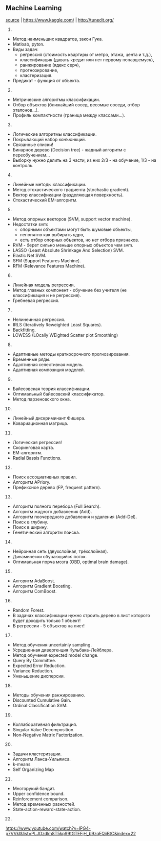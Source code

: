 Machine Learning
-

[source](http://habrahabr.ru/company/yandex/blog/208034/)
|
https://www.kaggle.com/
|
http://tunedit.org/

1.

* Метод наименьших квадратов, закон Гука.
* Matloab, pyton.
* Виды задач:
    * регрессия (стоимость квартиры от метро, этажа, цента и т.д.),
    * классификация (давать кредит или нет первому попавшемуся),
    * ранжирование (ядекс серч),
    * прогнозирование,
    * кластеризация.
* Предикат - функция от объекта.

2.

* Метрические алгоритмы классификации.
* Отбор объектов (ближайший сосед, весомые соседи, отбор эталонов...).
* Профиль компактности (граница между классами...).

3.

* Логические алгоритмы классификации.
* Покрывающий набор конъюнкций.
* Связанные списки!
* Бинарное дерево (Decision tree) - жадный алгоритм с переобучением...
* Выборку нужно делить на 3 части, из них 2/3 - на обучение, 1/3 - на контроль.

4.

* Линейные методы классификации.
* Метод стохастического градиента (stochastic gradient).
* Вектор классификации (разделяющая поверхность).
* Стохастический EM-алгоритм.

5.

* Метод опорных векторов (SVM, support vector machine).
* Недостатки svm:
    * опорными объектами могут быть шумовые объекты,
    * непонятно как выбирать ядро,
    * есть отбор опорных объектов, но нет отбора признаков.
* RVM - берет сильно меньше опорных объектов чем svm.
* LASSO (Least Absolute Shrinkage And Selection) SVM.
* Elastic Net SVM.
* SFM (Support Features Machine).
* RFM (Relevance Features Machine).

6.

* Линейная модель регрессии.
* Метод главных компонент - обучение без учителя (не классификация и не регрессия).
* Гребневая регрессия.

7.

* Нелинеинная регрессия.
* IRLS (Iteratively Reweighted Least Squares).
* Backfitting.
* LOWESS (LOcally WEighted Scatter plot Smoothing)

8.

* Адаптивные методы краткосрочного прогнозирования.
* Временные ряды.
* Адаптивная селективная модель.
* Адаптивная композиция моделей.

9.

* Байесовская теория классификации.
* Оптимальный байесовский классификатор.
* Метод парзеновского окна.

10.

* Линейный дискриминант Фишера.
* Ковариационная матрица.

11.

* Логическая регрессия!
* Скоринговая карта.
* ЕМ-алгоритм.
* Radial Bassis Functions.

12.

* Поиск ассоциативных правил.
* Алгоритм APriory.
* Префиксное дерево (FP, frequent pattern).

13.

* Алгоритм полного перебора (Full Search).
* Алгоритм жадного добавления (Add).
* Алгоритм поочередного добавления и удаления (Add-Del).
* Поиск в глубину.
* Поиск в ширину.
* Генетический алгоритм поиска.

14.

* Нейронная сеть (двухслойная, трёхслойная).
* Динамически обучающийся поток.
* Оптимальная порча мозга (OBD, optimal brain damage).

15.

* Алгоритм AdaBoost.
* Алгоритм Gradient Boosting.
* Алгоритм ComBoost.

16.

* Random Forest.
* В задачах классификации нужно строить дерево в лист которого будет доходить только 1 объект!
* В регрессии - 5 объектов на лист!

17.

* Метод обучения uncertainly sampling.
* Усредненная дивергенция Кульбака-Лейблера.
* Метод обучения expected model change.
* Query By Committee.
* Expected Error Reduction.
* Variance Reduction.
* Уменьшение дисперсии.

18.

* Методы обучения ранжированию.
* Discounted Cumulative Gain.
* Ordinal Classification SVM.


19.

* Коллаборативная фильтрация.
* Singular Value Decomposition.
* Non-Negative Matrix Factorization.

20.

* Задачи кластеризации.
* Алгоритм Ланса-Уильямса.
* k-means
* Self Organizing Map

21.

* Многорукий бандит.
* Upper confidence bound.
* Reinforcement comparison.
* Метод временных разностей.
* State-action-reward-state-action.

22.

https://www.youtube.com/watch?v=IPG4-p7VVkI&list=PLJOzdkh8T5kp99tGTEFjH_b9zqEQiiBtC&index=22
